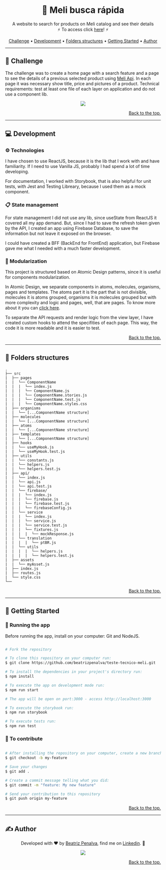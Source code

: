 <h1 align="center" id="top"> 🛒 Meli busca rápida </h1>

<p align="center">
  A website to search for products on Meli catalog and see their details 
  <br>
  ⚡ To access click <a href="https://meli-busca-rapida.vercel.app/result">here</a>! ⚡  
</p>

<p align="center">
 <a href="#-challenge">Challenge</a> •
 <a href="#-development">Development</a> • 
 <a href="#-folders-structures">Folders structures</a> • 
 <a href="#-getting-started">Getting Started</a> • 
 <a href="#-author">Author</a>
</p>

---

## 🎯 Challenge
The challenge was to create a home page with a search feature and a page to see the details of a previous selected product using [Meli Api](https://developers.mercadolivre.com.br/pt_br/guia-para-produtos). In each page it was necessary show title, price and pictures of a product. Technical requirements: test at least one file of each layer on application and do not use a component lib.

<p align="center">
  <img src="https://i.giphy.com/PkAG8cQIWuOHTZSHj5.webp" aria-hidden></img>
</p>

<p align="right">
  <a href="#top"> Back to the top. </a>
</p>

---

## 💻 Development
### ⚙️ Technologies
I have chosen to use ReactJS, because it is the lib that I work with and have familiarity. If I need to use Vanilla JS, probably I had spend a lot of time developing.

For documentation, I worked with Storybook, that is also helpful for unit tests, with Jest and Testing Libreary, because I used them as a mock component.

### 📋 State management
For state management I did not use any lib, since useState from ReactJS it covered all my app demand. But, since I had to save the refresh token given by the API, I created an app using Firebase Database, to save the information but not leave it exposed on the browser. 

I could have created a BFF (BackEnd for FrontEnd) application, but Firebase gave me what I needed with a much faster development.

### 🧩 Modularization
This project is structured based on Atomic Design patterns, since it is useful for components modularization. 

In Atomic Design, we separate components in atoms, molecules, organisms, pages and templates. The atoms part it is the part that is not divisible, molecules it is atoms grouped, organisms it is molecules grouped but with more complexity and logic and pages, well, that are pages. To know more about it you can [click here](https://atomicdesign.bradfrost.com/chapter-2/).

To separate the API requests and render logic from the view layer, I have created custom hooks to attend the specifities of each page. This way, the code it is more readable and it is easier to test. 

<p align="right">
  <a href="#top"> Back to the top. </a>
</p>

---

## 📂 Folders structures

```text
.
├── src
|  ├── pages
|  |  └── ComponentName
|  |  |  └── index.js
|  |  |  └── ComponentName.js
|  |  |  └── ComponentName.stories.js
|  |  |  └── ComponentName.test.js
|  |  |  └── ComponentName.styles.css
|  ├── organisms
|  |  └── [...ComponentName structure]
|  ├── molecules
|  |  └── [...ComponentName structure]
|  ├── atoms
|  |  └── [...ComponentName structure]
|  ├── templates
|  |  └── [...ComponentName structure]
|  ├── hooks
|  |  └── useMyHook.js
|  |  └── useMyHook.test.js
|  ├── utils
|  |  └── constants.js
|  |  └── helpers.js
|  |  └── helpers.test.js
|  ├── api/
|  |  └── index.js
|  |  └── api.js
|  |  └── api.test.js
|  |  └── firebase/
|  |  |  └── index.js
|  |  |  └── firebase.js
|  |  |  └── firebase.test.js
|  |  |  └── firebaseConfig.js
|  |  └── service
|  |  |  └── index.js
|  |  |  └── service.js
|  |  |  └── service.test.js
|  |  |  └── fixtures.js
|  |  |  |  └── mockResponse.js
|  |  └── translation
|  |  |  |  └── ptBR.js
|  |  └── utils
|  |  |  |  └── helpers.js
|  |  |  |  └── helpers.test.js
|  ├── assets
|  |  └── myAsset.js
|  ├── index.js
|  ├── routes.js
|  └── style.css
└──

```
<p align="right">
  <a href="#top"> Back to the top. </a>
</p>

---

## 🚀 Getting Started

### 🦸 Running the app

Before running the app, install on your computer: Git and NodeJS.

```bash

# Fork the repository

# To clone this repository on your computer run:
$ git clone https://github.com/beatrizpenalva/teste-tecnico-meli.git

# To install the dependencies in your project's directory run:
$ npm install

# To execute the app on development mode run:
$ npm run start

# The app will be open on port:3000 - access http://localhost:3000

# To execute the storybook run:
$ npm run storybook

# To execute tests run:
$ npm run test 

```
### 👊 To contribute

```bash

# After installing the repository on your computer, create a new branch with your updates:
$ git checkout -b my-feature

# Save your changes
$ git add .

# Create a commit message telling what you did: 
$ git commit -m "feature: My new feature"

# Send your contribution to this repository
$ git push origin my-feature

```
<p align="right">
  <a href="#top"> Back to the top. </a>
</p>

---

## ✍ Author

<p align="center">
  Developed with ❤️ by <a href="https://github.com/beatrizpenalva">Beatriz Penalva</a>, find me on <a href="https://www.linkedin.com/in/beatrizpenalva/">Linkedin</a>. 👋
</p>

<p align="center">
  <img src="https://i.giphy.com/umYMU8G2ixG5mJBDo5.webp" aria-hidden></img>
</p>

<p align="right">
  <a href="#top"> Back to the top. </a>
</p>
